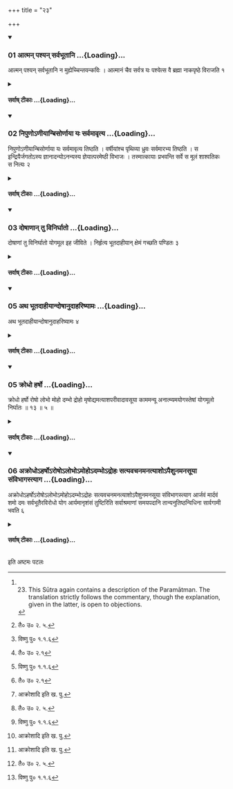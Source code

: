 +++
title = "२३"

+++

<div class="js_include" includetitle="true" newlevelforh1="3" unfilled url="/vedAH_yajuH/taittirIyam/sUtram/ApastambaH/dharma-sUtram/vishvAsa-prastutiH/1/08/23/01_Atman_pashyan_sarvabhUtAni.md">
<details open><summary><h3>01 आत्मन् पश्यन् सर्वभूतानि ...{Loading}...</h3></summary>

आत्मन् पश्यन् सर्वभूतानि न मुह्येच्चिन्तयन्कविः । आत्मानं चैव सर्वत्र यः पश्येत्स वै ब्रह्मा नाकपृष्ठे विराजति १
</details>
</div>
<div class="js_include collapsed" newlevelforh1="4" title="सर्वाष् टीकाः" unfilled url="/vedAH_yajuH/taittirIyam/sUtram/ApastambaH/dharma-sUtram/sarvASh_TIkAH/1/08/23/01_Atman_pashyan_sarvabhUtAni.md">
<details><summary><h4>सर्वाष् टीकाः ...{Loading}...</h4></summary>
<details><summary>Bühler</summary>

1. That Brāhmaṇa, who is wise and recognises all creatures to be in the Ātman, who pondering (thereon) does not become bewildered, and who recognises the Ātman in every (created) thing, shines, indeed, in heaven.
</details>
<details><summary>हरदत्त-टीका</summary>

##### सूत्रम्
आत्मन् पश्यन् सर्वभूतानि न मुह्येच्चिन्तयन्कविः।  
आत्मानं चैव सर्वत्र यः पश्यत्स वै ब्रह्मा नाकपृष्ठे विराजति ॥ ९ ॥ १ ॥
###### टिप्पनी
सर्वाणि भूतानि आत्मन् आत्मनि शेषत्वेन स्थितानि पश्यन् उपनिषदादिभिर्जानन् । पश्चाच्चिन्तयन् युक्तिभिर्निरूपयन्, यो न मुह्येत् मध्ये मोहं न गच्छेत् । कविर्मेधावी । पश्चाच्च सर्वत्रैव शेषत्वेन स्थितमात्मनं पश्येत् साक्षात्कुर्यात् । स वै ब्रह्मा ब्राह्मणः नाकपृष्ठे तत्सदृशे स्वे महिम्नि स्थितो विराजति स्वयं प्रकाशते ॥१॥
</details>
<details><summary>शङ्कराचार्य-विवरणम्</summary>

आत्मन् पश्यन् सर्वभूतानि न मुह्येच्चिन्तयन्कविः । आत्मानं चैव सर्वत्र यः पश्येत्स वै ब्रह्मा नाकपृष्ठे विराजति १



विवरणम् । किञ्च आत्मन् पश्यन् आत्मनि पश्यन् उपलभमानः । सर्वभूतानि सर्वाणि (भूतानि)। सर्वेषां भूतानामात्मस्वरूपतामेव पश्यन्नित्यर्थः । सवत्राऽऽत्मानं च परम् । न मुह्येत मोह न गच्छेत् । न ह्यात्मैकत्वदर्शिनो मोहावतारः; (१) तत्र को मोह' इति च मन्त्रलिङ्गात्। कीडग्विशिष्टमा स्मदर्शनं मोहनिबर्हणमित्याह--चिन्तयन् उपसंहृतकरणः कविः मेधा वी सन् ध्यायमानः । न शब्दजनितदर्शनमात्रेण मोहापगमः । सर्वभूते. चतुप्रविष्टमकं संव्यवहारकाले यो हि युक्तः पश्येत् , स वै ब्रह्मा ब्राह्मणः । नाकपृष्ठे सुकरागौ(१) ब्रह्मणि । विराजति विविधं दीप्यते ॥९॥
</details>
</details>
</div>
<div class="js_include" includetitle="true" newlevelforh1="3" unfilled url="/vedAH_yajuH/taittirIyam/sUtram/ApastambaH/dharma-sUtram/vishvAsa-prastutiH/1/08/23/02_nipuNo-NIyAnbisorNAyA_yaH_sarvamAvRtya.md">
<details open><summary><h3>02 निपुणोऽणीयान्बिसोर्णाया यः सर्वमावृत्य ...{Loading}...</h3></summary>

निपुणोऽणीयान्बिसोर्णाया यः सर्वमावृत्य तिष्ठति । वर्षीयांश्च पृथिव्या ध्रुवः सर्वमारभ्य तिष्ठति । स इन्द्रियैर्जगतोऽस्य ज्ञानादन्योऽनन्यस्य ज्ञेयात्परमेष्ठी विभाजः । तस्मात्कायाः प्रभवन्ति सर्वे स मूलं शाश्वतिकः स नित्यः २
</details>
</div>
<div class="js_include collapsed" newlevelforh1="4" title="सर्वाष् टीकाः" unfilled url="/vedAH_yajuH/taittirIyam/sUtram/ApastambaH/dharma-sUtram/sarvASh_TIkAH/1/08/23/02_nipuNo-NIyAnbisorNAyA_yaH_sarvamAvRtya.md">
<details><summary><h4>सर्वाष् टीकाः ...{Loading}...</h4></summary>
<details><summary>Bühler</summary>

2. He, who is intelligence itself and subtler than the thread of the lotus-fibre, pervades the universe, and who, unchangeable and larger than the earth, contains the universe; he, who is different from the knowledge of this world, obtained by the senses and identical with its objects, possesses the highest (form consisting of absolute knowledge). From him, who divides himself, spring all (created) bodies. He is the primary cause, he is eternal, he is unchangeable. [^1] 


[^1]:  23. This Sūtra again contains a description of the Paramātman. The translation strictly follows the commentary, though the explanation, given in the latter, is open to objections.
</details>
<details><summary>हरदत्त-टीका</summary>

##### सूत्रम्
निपुणोऽणीयान् बिसोर्णाया यस्सर्वमावृत्य तिष्ठति ।   वर्षीयांश्च पृथिव्या ध्रुवः सर्वमारभ्य तिष्ठति ।
स इन्द्रियैर्जगतोऽस्य ज्ञानादन्योऽ नन्यस्य ज्ञेयात्परमेष्ठी विभाजः।  
तस्मात्काया:प्रभवन्ति सर्वे समूलं शाश्वतिकः स नित्यः ॥  
###### टिप्पनी
निपुणो मेधावी चित्स्वरूपः । बिसोर्णाया बिसतन्तोरप्यणीयान् सूक्ष्मः। य सर्वमावृत्य व्याप्य तिष्ठति । यश्च पृथिव्या अपि वर्षीयान् प्रवृद्धतरः सर्वगतत्वादेव सर्वमारभ्य विष्टभ्य शेषित्वेनाऽधिष्ठाय तिष्ठति । ध्रुवः एकरूपः। अस्य जगतो यदिन्द्रियैर्ज्ञानं इन्द्रियजन्यं ज्ञानं तस्मात् । कीदृशात ? अनन्यस्य ज्ञेयात् , पञ्चम्यर्थे षष्ठी, ज्ञेयात् नीलपीताद्याकारादनन्यभूतं नीलपीताद्याकारं, तस्माद्विषज्ञानादन्य इत्यर्थः । श्रूयते च [^२] तस्माद्वा एतस्माद्विज्ञानमयात् । अन्योऽन्तर आत्माऽऽनन्दमय' इति ।  
[^३] ज्ञानस्वरूपमत्यन्तनिर्मलं परमार्थतः ।  
तमेवार्थस्वरूपेण भ्रान्तिदर्शनतस्स्थितम् ॥ इति पुराणम् ।  स्वभावतः स्वच्छस्य चिद्रूपस्यऽऽत्मनो नीलपीताद्याकारकालुष्यं तद्रूपाया बुद्धेरनुरागकृतं भ्रान्तमित्यर्थः। वैषयिकज्ञानादन्य इति विशेषणेन ज्ञानात्मक इत्यपि सिद्धम्। [^४] 'सत्यं ज्ञानमनन्तं ब्रह्मे'ति च श्रुतिः। एवंभूतस्याऽऽमा परमेष्ठी परमे स्वरूपे तिष्ठतीति । विभाज इत्यस्य परेण सम्बन्धः । विभजत्यात्मानं देवमनुष्यादिरूपेण नानाशरीरानुप्रवेशेनेति विभाक् । तस्माद्विभाजो निमित्तभूतात् सर्वे काया देवमनुष्यशरीराणि प्रभवन्ति उत्पद्यन्ते । स मूलं प्रपञ्चसृष्टेर्भोक्तृतया मूलकारणम् । स नित्यः अविनाशी । शाश्वतिक एकरूपः अविकारः ॥२॥  


[^२]: तै० उ० २. ५.  

[^३]: विष्णु पु० १.१.६  

[^४]: तै० उ० २.१
</details>
<details><summary>शङ्कराचार्य-विवरणम्</summary>

निपुणोऽणीयान्बिसोर्णाया यः सर्वमावृत्य तिष्ठति । वर्षीयांश्च पृथिव्या ध्रुवः सर्वमारभ्य तिष्ठति । स इन्द्रियैर्जगतोऽस्य ज्ञानादन्योऽनन्यस्य ज्ञेयात्परमेष्ठी विभाजः । तस्मात्कायाः प्रभवन्ति सर्वे स मूलं शाश्वतिकः स नित्यः २


विवरणम्। किञ्च निपुण' सर्ववित् अणीयान् अणुतरो विसोर्णायाः बिसत तन्तोरपि । कोऽसौ ? य प्रकृत आत्मा सर्व समस्तं जगदावृत्य सं. व्याप्य तिष्ठति । किञ्च वर्षीयान् वृद्धतरः स्थूलतरश्च पृथिव्याः। सर्वा. त्मको हि सः । ध्रुव. नित्यः सर्व कृत्स्नमारभ्य संस्तम्भनं कृत्वा । तिष्ठति वर्तते । (२) येन द्यौरुमा पृथवी च बढा' इति मन्त्रलिङ्गात् । स सर्वेश्वरः सर्वज्ञः एको विनेय इत्यर्थः। स परमात्मा इन्द्रियैर्जन्यते यशानं ज गतोऽस्य, तस्मात् ज्ञानादन्यो विलक्षणः, लौकिकज्ञानादन्य इति विशे. षणाज्ञानात्मक इत्यतेत् सिद्धम् । 'सत्यं ज्ञानमनन्तमिति च श्रुतेः। अस्य जगत इन्द्रियजन्यज्ञानादन्य इत्युक्तम् । अतश्च तद्यतिरिक्तं ज.
१. इशा. उ. ७. २. ८.७.३.
HELP
I
।
..
.
आपस्तम्बधर्मसूत्रे
(प.८)क.२३.
PAL
A
गदिति प्राप्तम् । अतस्तन्मा भूदित्याह-अनन्यस्य अपृथग्भूतस्य ज. गतः, ज्ञेयात् ज्ञातव्यात् परमार्थस्वरूपाद्वयात् परमेश्वराद् घटादेरिव मदः । स च परमेष्ठी परमे प्रकृष्टे स्वे माहिम्नि हृदाकाशेऽवस्थातुं शीलमस्येति परमेष्ठी । स्वयमेव विभाज' विभक्तो देवपितृमनुष्यादि. ना ज्ञातृशेयज्ञानभेदेन च, यस्मात् स एव ज्ञेय आत्मा स्वतो विभजति जगदनेकधा । तस्मादेवाऽऽत्मनः काया. शारीराण्याकाशादिक्रमेण प्रभवन्ति सर्वे ब्रह्मादिलक्षणाः। अतो मूलं स जगतः । (१) यतो वा इमानि भूतानि जायन्ते" इति श्रुतेः । अत एव स शाश्वतिकः । यो हि पृथिव्यादिविकार, सोऽबादिक्रमेण विनश्येत् , पर मूलकारणमापद्यते, सोऽशाश्वतिकोऽ नित्यः । अयं चाऽऽत्मा परं मूलम् । न तस्याऽप्यन्यन्मूलमस्ति, यतो जा. तो विनश्येत् , मूलमापद्यते, ततस्तद्विलक्षणत्वाच्छाश्वतिकः शश्वदे. करूपः । अतो नित्यः एकत्वमहत्वमूलत्वेभ्यश्च ॥ १० ॥

- १. तै. उ. ३. १.
</details>
</details>
</div>
<div class="js_include" includetitle="true" newlevelforh1="3" unfilled url="/vedAH_yajuH/taittirIyam/sUtram/ApastambaH/dharma-sUtram/vishvAsa-prastutiH/1/08/23/03_doShANAn_tu_vinirghAto.md">
<details open><summary><h3>03 दोषाणान् तु विनिर्घातो ...{Loading}...</h3></summary>

दोषाणां तु विनिर्घातो योगमूल इह जीविते । निर्हृत्य भूतदाहीयान् क्षेमं गच्छति पण्डितः ३
</details>
</div>
<div class="js_include collapsed" newlevelforh1="4" title="सर्वाष् टीकाः" unfilled url="/vedAH_yajuH/taittirIyam/sUtram/ApastambaH/dharma-sUtram/sarvASh_TIkAH/1/08/23/03_doShANAn_tu_vinirghAto.md">
<details><summary><h4>सर्वाष् टीकाः ...{Loading}...</h4></summary>
<details><summary>Bühler</summary>

3. But the eradication of the faults is brought about in this life by the means (called Yoga). A wise man who has eradicated the (faults) which destroy the creatures, obtains salvation.
</details>
<details><summary>हरदत्त-टीका</summary>

##### सूत्रम्
दोषाणां तु निर्घातो योगमूल इह जीविते ।  
निर्हृत्य भूत दाहीयान् क्षेमं गच्छति पण्डितः ॥ ११ ॥ ३ ॥
###### टिप्पनी
दोषाणां वक्ष्यमाणानां क्रोधादीनां निर्घातः निर्मूलनम् । इह जीविते योगमूलः योगाः वक्ष्यमाणा अक्रोधादयः तन्मूलकः । अतश्च तान् भूतदाहीयान् भूतानि दहतः क्रोधादीन्दोषान् निर्हृत्य क्षेमं गच्छति आत्मत्राणद्वारेण । पण्डितो [^३]लब्धज्ञानः आत्मसाक्षात्कारी । क्षेमं अभयं मोक्षम् [^४]अभयं वै जनक प्राप्तोऽसीति बृहदारण्यकम् ॥ समाप्ताः श्लोकाः ॥ ३ ॥


[^३]:

    लब्धज्ञानः आत्मसाक्षात्कारी इति क.ख.पु.  


[^४]:  बृ० उ० ६.२.४.
</details>
<details><summary>शङ्कराचार्य-विवरणम्</summary>

दोषाणां तु विनिर्घातो योगमूल इह जीविते । निर्हृत्य भूतदाहीयान् क्षेमं गच्छति पण्डितः ३

विवरणम् । एवं यथोक्तमात्मान विदितवत आध्यात्मिका योगा न्यायसहिता अप्रतिबन्धेन भविष्यन्ति । मिथ्याप्रत्ययपूर्वका हि दोषाः। दोषनिमिः सश्च धर्माधर्मजनितः ससारः दोषनिवृत्तावत्यन्तं विनिवर्तते इत्येतम. थै दर्शयिष्यन्नाह--

दोषाणां तु निर्घातो योगमूल इह जीविते । निहत्य
भूत दाहीयान् क्षेमं गच्छति पण्डितः ॥ ११ ॥ ३ ॥ ___ दोषाणां तु क्रोधादीनां निर्घात विनाशः। योगा अक्रोधादयः, त. न्मूलः तनिमित्तमित्येतत् । अक्रोधादिषु हि सत्सु प्रतिद्वन्द्विनो दोषा दुर्बलत्वानिहन्यन्ते । इह जवित इति दोषप्रभवकमीनीमत्तत्वाज्जीवित तस्य देहधारणावसानो दोषव्यापार इत्येतद् दर्शयति । तत्प्रतिपक्षेश्व क्रोधादिषु कथं नु नाम मुमुक्षवः प्रयत्नातिशय कुयुरिति योगदोषयो रितरेतरविरोधित्वे सति स्थितिगतिवद् योगेभ्यो दोषाणामेव निर्धातः, न तु विपर्यय इत्येतत् । कथामिति चेत् ? उच्यते-सम्यग्दर्शनसचिव. त्वाद् बलवन्तो योगाः । मिथ्याप्रत्ययसचिवक्त्वात दुर्बलत्वानिहन्यन्ते । निहन्तीत्येतदप्युक्तम् । बुद्धिबलवद्भयस्तद्धीनानां लोके निर्धातो दृष्टः । 'अक्रोधनः' (१. १. २३) 'क्रोधादींश्च---' (१. ११. २५) इति लि नात् । निर्हत्य अपहृत्य । भूतदाहान् दोषेषु(न?) ह्यद्भुतेषु भूतानि द. हन्त इव अग्निना परितप्यन्ते । अतो भूतदाहा दोषा उच्यन्ते । तान् निहत्य । क्षेमं निर्भय मोक्षं गच्छति। ___"आनन्दं ब्रह्मणो विद्वान् न बिभेति कुतश्चन"अभयं वै जनक प्राप्तो अलि' न भवति विदषां ततो भयम' इत्यादिश्रतिस्मतिभ्य. । न दोषप्रशममात्रेणाऽब्रह्मविदः क्षेमप्राप्तिरित्याह-पण्डित इति । ब्रह्मविदि ह्यत्र पण्डितशब्दः प्रयुक्तो, न शास्त्रविदि । (१)"तस्माद् ब्राह्मणः पा ण्डित्य निर्विद्य" इति श्रुतेः । इहाऽऽत्मविद्याधिकारात ।
यदि तर्हि दोषनिहरणं पण्डितोऽप्यपक्षेत, तं प्रति न हि ब्रह्मवि द्या क्षेमप्राप्तिनिमित्तम् । यदि ब्रह्मविद्यैव क्षेमप्राप्तिनिमित्तं, ब्रह्मविद्या नन्तरमेव न दुःखमुपलभेत । नैष दोषः । उक्तो ह्यत्र परिहार:--सम्यग ज्ञानबलावष्टम्भाद् बलिनो योगा दुर्वलान् दोषान् मिथ्याप्रत्ययभवान् निहन्तुमलमिति । तस्माद् ब्रह्मविद्ययैव क्षेमप्राप्तिः । अन्यथा दोषनिह रणकर्मक्षययोरसम्भवात् ।
१. ब. उ. ३. ५. १.
wwwPhomemain
८
आपस्तम्बधर्मसूत्रे (प.८)क.२३ विद्यया चेद् दोषनिहरणकर्मक्षयावश्यं भवतः, तत इदमयनका. यत्वाद् दोषनिहरणस्य नित्यानुवाद रूपमनर्थकम्, निहत्येति, न, प्रवृत्तकर्माक्षिप्तत्वाद् दोषाणाम्। द्विविधानि बनेकजन्मान्तरकृतानि कर्माणि-फलदानाय प्रवृत्तान्यप्रवृत्तानि च । यत्तु प्रवृत्त कर्म, तेनाक्षि ना दोषाः कर्तुः सुखदुःखादिफलदानाय, दोषाभावे फलारम्भकत्वा. नुपपत्तेः । न हि रागद्वेषादिशून्ये सुखदुःख प्रवृत्तिलब्धिः कदाचित् कस्यचिदिह दृश्यते । तस्मात् फलदानाय प्रवृत्तेन कर्मणाक्षिप्ता दोषाः प्रसङ्गेन प्राप्तबला यत्नतो निहर्तव्या । प्रवृत्याधिक्यहेतुत्वप्रसङ्गात् । अत एवेदमुक्तम्-दोषाणां तु निर्घातो योगमूले इह जीवित इति। मन्द. मध्यमोत्तमापेक्षत्वाच्च । ब्रह्मविदामपि न सर्वेषां समा बह्मप्रतिपत्तिः, विवेकातिशयदर्शनात कस्याचत । 'एष ब्रह्मविदां वरिष्ट' इति च श्रुतः सम्यग्दर्शनसम्पन्न' इति च स्मृतः। मन्दमध्यमब्रह्मविदपेक्षया त्याग. वैराग्येन्द्रियजयाविधेरर्थवत्त्वम् : उत्तम ब्रह्मविदां त्वर्थप्राप्तमेतत् सवमि. त्यनुवादमात्रम् । (१) रसोऽप्यस्य परं दृष्ट्वा निवर्तते, इति वचनात् गुणा तीत्तलक्षणवचनेभ्यश्च । प्रवृत्तकांक्षिप्तदोषात् तजानतचेष्टाभ्यश्च भ. वति विदुषोऽपि देहान्तरोत्पत्तिरिति चेद-मुक्तषुवत् प्रवृत्तकाक्षिप्त त्वाद् विद्वहोषचेष्टानां प्रवृत्त कर्मविभागनवोपक्षीणशक्तित्वात प्रयोजना न्ताराभावाच्च न जन्मान्तरारम्भकत्वमुपपद्यते । यद्यप्रवृत्तं कम, तत
सत्यवावस्थमेव ब्रह्मविद्याहुताशनदग्धबीजशक्तित्वाचाल जन्मान्तरार. म्भाय, 'क्षीयन्ते चाऽस्य कमाणि'(२) 'ज्ञानाग्निः सर्वकमाणि'इत्यादिश्रु. तिस्मृतिभ्यः । अतः सिद्धा पण्डितस्य दोषनिहरणात क्षमप्राप्तिः ॥ ११॥


१. श्रीभ० गीता० २. ५९.
२. श्रीभगव. ४. ३७.
</details>
</details>
</div>
<div class="js_include" includetitle="true" newlevelforh1="3" unfilled url="/vedAH_yajuH/taittirIyam/sUtram/ApastambaH/dharma-sUtram/vishvAsa-prastutiH/1/08/23/04_atha_bhUtadAhIyAndoShAnudAhariShyAmaH.md">
<details open><summary><h3>05 अथ भूतदाहीयान्दोषानुदाहरिष्यामः ...{Loading}...</h3></summary>

अथ भूतदाहीयान्दोषानुदाहरिष्यामः ४
</details>
</div>
<div class="js_include collapsed" newlevelforh1="4" title="सर्वाष् टीकाः" unfilled url="/vedAH_yajuH/taittirIyam/sUtram/ApastambaH/dharma-sUtram/sarvASh_TIkAH/1/08/23/04_atha_bhUtadAhIyAndoShAnudAhariShyAmaH.md">
<details><summary><h4>सर्वाष् टीकाः ...{Loading}...</h4></summary>
<details><summary>Bühler</summary>

4. Now we will enumerate the faults which tend to destroy the creatures.
</details>
<details><summary>हरदत्त-टीका</summary>

##### सूत्रम्
अथ भूतदाहीयान्दोषानुदाहरिष्यामः ॥ १२ ॥ ४॥  
###### टिप्पनी
भूतानां दाहो भूतदाहः तस्मै हिताः भृतदाहीयाः तस्मै हितमिति छः।
</details>
</details>
</div>
<div class="js_include" includetitle="true" newlevelforh1="3" unfilled url="/vedAH_yajuH/taittirIyam/sUtram/ApastambaH/dharma-sUtram/vishvAsa-prastutiH/1/08/23/05_krodho_harSho.md">
<details open><summary><h3>05 क्रोधो हर्षो ...{Loading}...</h3></summary>


क्रोधो हर्षो रोषो लोभो मोहो दम्भो द्रोहो मृषोद्यमत्याशपरीवादावसूया काममन्यू अनात्म्यमयोगस्तेषां योगमूलो निर्घातः ॥ १३ ॥ ५ ॥  

</details>
</div>
<div class="js_include collapsed" newlevelforh1="4" title="सर्वाष् टीकाः" unfilled url="/vedAH_yajuH/taittirIyam/sUtram/ApastambaH/dharma-sUtram/sarvASh_TIkAH/1/08/23/05_krodho_harSho.md">
<details><summary><h4>सर्वाष् टीकाः ...{Loading}...</h4></summary>
<details><summary>Bühler</summary>

5. (These are) anger, exultation, grumbling, covetousness, perplexity, doing injury, hypocrisy, lying, gluttony, calumny, envy, lust, secret hatred, neglect to keep the senses in subjection, neglect to concentrate the mind. The eradication of these (faults) takes place through the means of (salvation called) Yoga.
</details>
<details><summary>हरदत्त-टीका</summary>

##### सूत्रम्
क्रोधो हर्षो रोषो लोभो मोहो दम्भो द्रोहो मृषोद्यमत्याशपरीवादावसूया काममन्यू अनात्म्यमयोगस्तेषां योगमूलो निर्घातः ॥ १३ ॥ ५ ॥  

###### टिप्पनी
[^१]ताडनाक्रोशादिहेतुकोऽन्तःकरणविक्षोभः स्वेदकम्पादिलिङ्गः क्रोधः । हर्षः इष्टलाभाच्चेतस उद्रेको रोमाञ्चादिलिङ्गः । रोषः क्रोधस्यैव कियानपि भेदो मित्रादिषु प्रतिकूलेषु मनसो वैलोम्यमात्रकार्यकरः। लोभो द्रव्यसङ्गः, यो धर्मव्ययमपि रुणद्धि । मोहः कार्याकार्ययोरविवेकः। स च प्रायेण क्रोधादिजन्योऽपि पृथगुपदिश्यते कदाचित्तदभावेऽपि सम्भवतीति । दम्भो धार्मिकत्व[^२]प्रकाशनेन लोकवञ्चनम् । द्रोहोऽपकारः। मृषोद्यमनृतवादः । अत्याशोऽत्यशनम् । परीवादः परदोषाभिधानम् । असूया परगुणे[^३]ष्वक्षमा । कामः स्त्रीसंसर्गः । मन्युः गूढो द्वेषः । अनात्म्य अजितेन्द्रियत्वं जिह्वाचापलादि । अयोगो विक्षिप्तचित्तता । एते भूतदाहीया दोषाः । तेषां योगमूलो निर्घातः ॥५॥  

[^१]: आक्रोशादि इति ख. पु.  

[^२]: प्रदर्शनेन इति क. पु.  

[^३]: अक्षमता इति क. पु.
</details>
</details>
</div>
<div class="js_include" includetitle="true" newlevelforh1="3" unfilled url="/vedAH_yajuH/taittirIyam/sUtram/ApastambaH/dharma-sUtram/vishvAsa-prastutiH/1/08/23/06_akrodho-harSho-roSho-lobho-moho-dambho-drohaH_satyavachanamanatyAsho-paishunamanasUyA_saMvibhAgastyAga.md">
<details open><summary><h3>06 अक्रोधोऽहर्षोऽरोषोऽलोभोऽमोहोऽदम्भोऽद्रोहः सत्यवचनमनत्याशोऽपैशुनमनसूया संविभागस्त्याग ...{Loading}...</h3></summary>

अक्रोधोऽहर्षोऽरोषोऽलोभोऽमोहोऽदम्भोऽद्रोहः सत्यवचनमनत्याशोऽपैशुनमनसूया संविभागस्त्याग आर्जवं मार्दवं शमो दमः सर्वभूतैरविरोधो योग आर्यमानृशंसं तुष्टिरिति सर्वाश्रमाणां समयपदानि तान्यनुतिष्ठन्विधिना सार्वगामी भवति ६
</details>
</div>
<div class="js_include collapsed" newlevelforh1="4" title="सर्वाष् टीकाः" unfilled url="/vedAH_yajuH/taittirIyam/sUtram/ApastambaH/dharma-sUtram/sarvASh_TIkAH/1/08/23/06_akrodho-harSho-roSho-lobho-moho-dambho-drohaH_satyavachanamanatyAsho-paishunamanasUyA_saMvibhAgastyAga.md">
<details><summary><h4>सर्वाष् टीकाः ...{Loading}...</h4></summary>
<details><summary>Bühler</summary>

6. Freedom from anger, from exultation, from grumbling, from covetousness, from perplexity, from hypocrisy (and) hurtfulness; truthfulness, moderation in eating, silencing a slander, freedom from envy, self-denying liberality, avoiding to accept gifts, uprightness, affability, extinction of the passions, subjection of the senses, peace with all created beings, concentration (of the mind on the contemplation of the Ātman), regulation of one's conduct according to that of the Āryas, peacefulness and contentedness;--these (good qualities) have been settled by the agreement (of the wise) for all (the four) orders; he who, according to the precepts of the sacred law, practises these, enters the universal soul.
</details>
<details><summary>हरदत्त-टीका</summary>

##### सूत्रम्
अक्रोधोऽहर्षोऽरोषोऽलोभोऽमोहोऽदम्भोऽद्रोहः सत्यवचनमनत्याशोऽपैशुनमनसूया संविभागस्त्याग आर्जवं मार्दवं शमो दमः सर्वभूतैरविरोधो योग आर्यमानृशंसं तुष्टिरिति सर्वाश्रमाणां समयपदानि तान्यनुतिष्ठन् विधिना [^१]सार्वगामी भवति ॥ १४ ॥ ६॥  

[^१]:

    सार्वगामी इति विवरणानुमतः पाठः।


###### प्रस्तावः
के पुनस्ते योगा इति, उच्यते —  
###### टिप्पनी
के पुनस्ते योगाः ? तानाह—  
एते चाऽक्रोधादयोऽपि भावरूपाः न क्रोधाद्यभावमात्रम् , क्रोधादिनिर्घातहेतुतयोपदेशात् । के पुनस्ते ? अक्रोधः, क्रोधादिषु प्रसक्तेष्वपि मा कार्षमिति सङ्कल्पः। अहर्षः, इष्टलाभालाभेषु चेतस ऐकरूप्यम् । अरोषः मित्रादिषु प्रतिकूलेष्वपि मनोविकाराभावः । अलोभः सन्तोषोऽलम्बुद्धिः। अमोहोऽवधानम् । अदम्भो धर्मानुष्ठानम् । अद्रोहः परेष्वपकारिष्वप्यनपकारः । अनसूया परगुणेष्वभिमोदनम् । सत्यवचनं यथादृष्टार्थवादित्वम् । सम्विभागः आत्मान[^१]मुपरुध्याऽप्यग्रादिदानम् । त्यागोऽपरिप्रहः । आर्जवं मनोवाक्कायानामेकरूपत्वम् । मार्दवं सूपगम्यता। शमः मन्युपरित्यागः । दमः[^२]इन्द्रियजयः । एताभ्यामेव गतत्वात् पूर्वस्वस्मिन् क्रमे अकामः, अमन्युः, आत्मवत्वमिति नोपदिष्टम् । सर्वभूतैरविरोधः । सर्वग्रहणं क्षुद्रैरविरोधार्थम् । योगः ऐकाप्यम् । आर्याणां भावः आर्यं शिष्टाचारानुपालनम् । आनृशंसं आनृशंस्यं व्यवहारवचनादौ प्रसक्तनैष्ठुर्यस्य वर्जनम् । तुष्टिरनिर्वेदः । समयो ब्यवस्था । सा च प्रकरणाद्धर्मज्ञानाम् । पदं विषयः । एते अक्रोधादयः सर्वेषामाश्रमाणां सेव्याः, न केवलं योगिनामेवेति धर्मज्ञानां समय इत्यर्थः । एते हि भाव्यमानाः क्रोधादीनू समूलघातं घ्नन्ति । अतश्च तान्यनुतिष्ठन् विधिना सार्वगामी भवति । तान्यक्रोधादीनि तुष्ट्यन्तानि । विधिना यथाशास्त्रम् । अनुतिष्ठन् सार्वगामी सर्वस्मै हितः सार्वः आत्मा तं गच्छति प्राप्नोति। 'विधिने'ति वचनात्[^३]प्राणिनां तु वधो यत्र तत्र साक्ष्यनृतं वदेत् ।' इत्यादिके विषये अनृतवचनादावपि न दोष इति ॥ ६ ॥  

[^१]: अवरुध्य इति क, पु.  

[^२]: इन्द्रियनिग्रहः इति ग. पु  

[^३]:

    द्वित्रेष्वप्यादर्शपुस्तकेषु 'प्राणिनां तु वधो यत्र' इत्येव पाठस्समुपलभ्यते । परन्तु श्लोकार्थमिदं याज्ञवल्कीयम् । तत्र “वर्णिनां हि वो यत्र" इत्येव मुद्रितपुस्तकेषु पाठस्समस्ति । (या० स्मृ० २.८३.) किञ्च मनौ-एतत्समानार्थकश्लोक एवमुपलभ्यते—  

    शूद्रविट्क्षत्रविप्राणां यत्रर्तोक्तौ भवेद्वधः ।  
    तत्र वक्तव्यमनृतं तद्धि सत्याद्विशिष्यते ॥ इति । (म० स्मृ० ८. १०४)   

    अनयोरेकार्थत्वमभ्युपगम्यैव विज्ञानेश्वरेणाऽपि “यत्र वर्णिना शुद्राविट्क्षत्रविप्राणां सत्यवचनेन वधस्सम्भाव्यते” इति याज्ञवल्कीय वचनं व्याख्यातम् । अन्यैरपि विश्वरूपापरार्कादिभि 'वर्णिनाम्' इत्येवं पाठः स्वीकृतः । अतोऽत्रापि 'वर्णिना' इत्येव पाठस्साधीयानिति युक्तमुत्पश्यामः ॥  



इति श्रीहरदत्तविरचितायामापस्तम्बधर्मसत्रवृत्तावुज्वलायां
त्रयोविंशी कण्डिका ॥ २३ ॥  


इति चापस्तम्बधर्मसूत्रवृत्तौ हरदत्तमिश्रविरचितायामु
ज्ज्वलायां प्रथमप्रश्नेऽष्टमः पटलः ॥८॥ .
</details>
<details><summary>शङ्कराचार्य-विवरणम्</summary>

अक्रोधोऽहर्षोऽरोषोऽलोभोऽमोहोऽदम्भोऽद्रोहः सत्यवचनमनत्याशोऽपैशुनमनसूया संविभागस्त्याग आर्जवं मार्दवं शमो दमः सर्वभूतैरविरोधो योग आर्यमानृशंसं तुष्टिरिति सर्वाश्रमाणां समयपदानि तान्यनुतिष्ठन्विधिना सार्वगामी भवति ६


विवरणम् । __ अक्रोधोऽहर्षः इत्येवमाद्या अयोगविपरीताः । अतस्ते समाधिलक्षण स्वाद योगा। सविभागः आत्मनो यात्रालाधनस्याऽर्थिभ्यः संविभजनम् । स्यागः दृष्टादृष्टेष्टभोगानां शक्तितः परित्यजम् , तत्साधनानां च । आर्जवम् ऋजुता, अदुष्टाकलनपूर्विका वाङ्मनाकायानां प्रवृतिः। मार्दव मृदुत्वम् । शमोऽन्तःकरणोपशमः। दमो बाह्यकरणापेशमः। इदमन्यद् योगलक्षणं संक्षेपत उच्यते-सर्वभूताविरोधो योगः, विरोघे हि भूतानां पीडा, तदभावेऽपीडा । स एव सर्वभूतापीडालक्षणो योगः। आर्यम् आर्याणां भावः अक्षुद्रता । आनृशंसम् आनृशंस्यम् , अक्रौर्यम् । तुष्टिः लब्धव्यस्याऽलाभेऽपि चेतसा प्रसन्नतयाऽवस्थानं लाभ इव । सर्व भताविरोलक्षणांहिला परिव्राजकस्यैव सम्भवतीत्यायर्यादीनां त्रया. णामन्येषां चाविरुद्धानां सर्वाश्रमान प्रति प्राप्तिरितीतिशब्दसाम
द्,ि इतिशब्दस्य च प्रकारवचनत्वादार्यादीनीत्थंप्रकाराणि सर्वाश्र मान् प्रति गमयति सर्वाश्रमाणां समयपदानोति । समयस्थानानीत्ये तत् । अवश्यानुष्ठेयानीत्यर्थः । तान्येतानि यथोक्तान्यनुतिष्ठन् विधिना सर्वगामी सर्वगमनशीलः, शानाभिव्यक्तिक्रमेण । भवति मुच्यते इत्यर्थः ।। इति श्रीगोविन्दभगवत्पूज्यपादशिष्यस्य श्रीशङ्करभगवत्पादाचार्यस्य कृतिषु
आपस्तम्बीयधर्मशास्त्राध्यात्मपटलविवरणम् ॥
</details>
</details>
</div>

   

इति अष्टमः पटलः